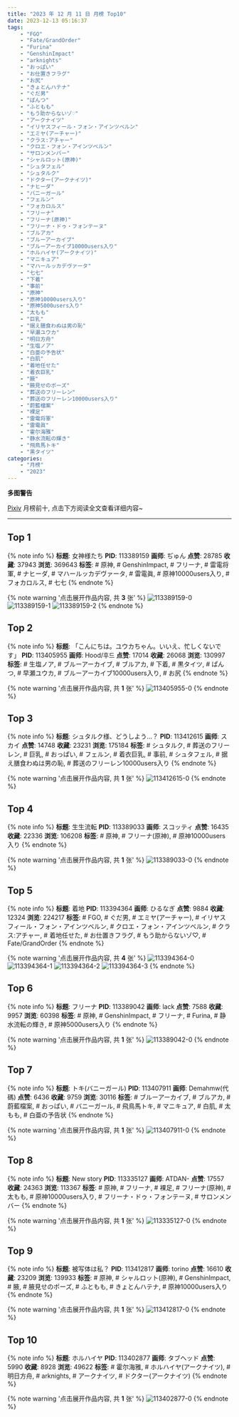 ```yaml
---
title: "2023 年 12 月 11 日 月榜 Top10"
date: 2023-12-13 05:16:37
tags:
    - "FGO"
    - "Fate/GrandOrder"
    - "Furina"
    - "GenshinImpact"
    - "arknights"
    - "おっぱい"
    - "お仕置きフラグ"
    - "お尻"
    - "きょとんハテナ"
    - "ぐだ男"
    - "ぱんつ"
    - "ふともも"
    - "もう助からないゾ♡"
    - "アークナイツ"
    - "イリヤスフィール・フォン・アインツベルン"
    - "エミヤ(アーチャー)"
    - "クラス:アチャー"
    - "クロエ・フォン・アインツベルン"
    - "サロンメンバー"
    - "シャルロット(原神)"
    - "シュタフェル"
    - "シュタルク"
    - "ドクター(アークナイツ)"
    - "ナヒーダ"
    - "バニーガール"
    - "フェルン"
    - "フォカロルス"
    - "フリーナ"
    - "フリーナ(原神)"
    - "フリーナ・ドゥ・フォンテーヌ"
    - "ブルアカ"
    - "ブルーアーカイブ"
    - "ブルーアーカイブ10000users入り"
    - "ホルハイヤ(アークナイツ)"
    - "マニキュア"
    - "マハールッカデヴァータ"
    - "七七"
    - "下着"
    - "事前"
    - "原神"
    - "原神10000users入り"
    - "原神5000users入り"
    - "太もも"
    - "巨乳"
    - "据え膳食わぬは男の恥"
    - "早瀬ユウカ"
    - "明日方舟"
    - "生塩ノア"
    - "白亜の予告状"
    - "白肌"
    - "着地任せた"
    - "着衣巨乳"
    - "腋"
    - "腋見せのポーズ"
    - "葬送のフリーレン"
    - "葬送のフリーレン10000users入り"
    - "蔚藍檔案"
    - "裸足"
    - "雷電将軍"
    - "雷電眞"
    - "霍尔海雅"
    - "静水流転の輝き"
    - "飛鳥馬トキ"
    - "黒タイツ"
categories:
    - "月榜"
    - "2023"
---
```


<i class="fa fa-triangle-exclamation"></i>**多图警告**<i class="fa fa-triangle-exclamation"></i>

[Pixiv](https://www.pixiv.net/) 月榜前十, 点击下方阅读全文查看详细内容~

<!-- more -->

---

## Top 1

{% note info %}
**标题**: 女神様たち
**PID**: 113389159 **画师**: ぢゅん
**点赞**: 28785 **收藏**: 37943 **浏览**: 369643
**标签**: # 原神, # GenshinImpact, # フリーナ, # 雷電将軍, # ナヒーダ, # マハールッカデヴァータ, # 雷電眞, # 原神10000users入り, # フォカロルス, # 七七
{% endnote %}

{% note warning '点击展开作品内容, 共 **3** 张' %}
![113389159-0](https://i.pixiv.re/img-original/img/2023/11/14/00/00/47/113389159_p0.jpg)
![113389159-1](https://i.pixiv.re/img-original/img/2023/11/14/00/00/47/113389159_p1.jpg)
![113389159-2](https://i.pixiv.re/img-original/img/2023/11/14/00/00/47/113389159_p2.jpg)
{% endnote %}

## Top 2

{% note info %}
**标题**: 「こんにちは。ユウカちゃん。いいえ、忙しくないです」
**PID**: 113405955 **画师**: Hood/후드
**点赞**: 17014 **收藏**: 26068 **浏览**: 130997
**标签**: # 生塩ノア, # ブルーアーカイブ, # ブルアカ, # 下着, # 黒タイツ, # ぱんつ, # 早瀬ユウカ, # ブルーアーカイブ10000users入り, # お尻
{% endnote %}

{% note warning '点击展开作品内容, 共 **1** 张' %}
![113405955-0](https://i.pixiv.re/img-original/img/2023/11/14/19/54/54/113405955_p0.png)
{% endnote %}

## Top 3

{% note info %}
**标题**: シュタルク様、どうしよう…？
**PID**: 113412615 **画师**: スカイ
**点赞**: 14748 **收藏**: 23231 **浏览**: 175184
**标签**: # シュタルク, # 葬送のフリーレン, # 巨乳, # おっぱい, # フェルン, # 着衣巨乳, # 事前, # シュタフェル, # 据え膳食わぬは男の恥, # 葬送のフリーレン10000users入り
{% endnote %}

{% note warning '点击展开作品内容, 共 **1** 张' %}
![113412615-0](https://i.pixiv.re/img-original/img/2023/11/14/23/55/43/113412615_p0.jpg)
{% endnote %}

## Top 4

{% note info %}
**标题**: 生生流転
**PID**: 113389033 **画师**: スコッティ
**点赞**: 16435 **收藏**: 22336 **浏览**: 106208
**标签**: # 原神, # フリーナ(原神), # 原神10000users入り
{% endnote %}

{% note warning '点击展开作品内容, 共 **1** 张' %}
![113389033-0](https://i.pixiv.re/img-original/img/2023/11/14/00/00/14/113389033_p0.jpg)
{% endnote %}

## Top 5

{% note info %}
**标题**: 着地
**PID**: 113394364 **画师**: ひるなぎ
**点赞**: 9884 **收藏**: 12324 **浏览**: 224217
**标签**: # FGO, # ぐだ男, # エミヤ(アーチャー), # イリヤスフィール・フォン・アインツベルン, # クロエ・フォン・アインツベルン, # クラス:アチャー, # 着地任せた, # お仕置きフラグ, # もう助からないゾ♡, # Fate/GrandOrder
{% endnote %}

{% note warning '点击展开作品内容, 共 **4** 张' %}
![113394364-0](https://i.pixiv.re/img-original/img/2023/11/14/06/00/05/113394364_p0.jpg)
![113394364-1](https://i.pixiv.re/img-original/img/2023/11/14/06/00/05/113394364_p1.jpg)
![113394364-2](https://i.pixiv.re/img-original/img/2023/11/14/06/00/05/113394364_p2.jpg)
![113394364-3](https://i.pixiv.re/img-original/img/2023/11/14/06/00/05/113394364_p3.jpg)
{% endnote %}

## Top 6

{% note info %}
**标题**: フリーナ
**PID**: 113389042 **画师**: lack
**点赞**: 7588 **收藏**: 9957 **浏览**: 60398
**标签**: # 原神, # GenshinImpact, # フリーナ, # Furina, # 静水流転の輝き, # 原神5000users入り
{% endnote %}

{% note warning '点击展开作品内容, 共 **1** 张' %}
![113389042-0](https://i.pixiv.re/img-original/img/2023/11/14/00/00/16/113389042_p0.png)
{% endnote %}

## Top 7

{% note info %}
**标题**: トキ(バニーガール)
**PID**: 113407911 **画师**: Demahmw(代碼)
**点赞**: 6436 **收藏**: 9759 **浏览**: 30116
**标签**: # ブルーアーカイブ, # ブルアカ, # 蔚藍檔案, # おっぱい, # バニーガール, # 飛鳥馬トキ, # マニキュア, # 白肌, # 太もも, # 白亜の予告状
{% endnote %}

{% note warning '点击展开作品内容, 共 **1** 张' %}
![113407911-0](https://i.pixiv.re/img-original/img/2023/11/14/21/09/30/113407911_p0.jpg)
{% endnote %}

## Top 8

{% note info %}
**标题**: New story
**PID**: 113335127 **画师**: ATDAN-
**点赞**: 17557 **收藏**: 24363 **浏览**: 113367
**标签**: # 原神, # フリーナ, # 裸足, # フリーナ(原神), # 太もも, # 原神10000users入り, # フリーナ・ドゥ・フォンテーヌ, # サロンメンバー
{% endnote %}

{% note warning '点击展开作品内容, 共 **1** 张' %}
![113335127-0](https://i.pixiv.re/img-original/img/2023/11/12/02/22/12/113335127_p0.jpg)
{% endnote %}

## Top 9

{% note info %}
**标题**: 被写体は私？
**PID**: 113412817 **画师**: torino
**点赞**: 16610 **收藏**: 23209 **浏览**: 139933
**标签**: # 原神, # シャルロット(原神), # GenshinImpact, # 腋, # 腋見せのポーズ, # ふともも, # きょとんハテナ, # 原神10000users入り
{% endnote %}

{% note warning '点击展开作品内容, 共 **1** 张' %}
![113412817-0](https://i.pixiv.re/img-original/img/2023/11/15/00/00/23/113412817_p0.jpg)
{% endnote %}

## Top 10

{% note info %}
**标题**: ホルハイヤ
**PID**: 113402877 **画师**: タブヘッド
**点赞**: 5990 **收藏**: 8928 **浏览**: 49622
**标签**: # 霍尔海雅, # ホルハイヤ(アークナイツ), # 明日方舟, # arknights, # アークナイツ, # ドクター(アークナイツ)
{% endnote %}

{% note warning '点击展开作品内容, 共 **1** 张' %}
![113402877-0](https://i.pixiv.re/img-original/img/2023/11/14/17/25/23/113402877_p0.jpg)
{% endnote %}
